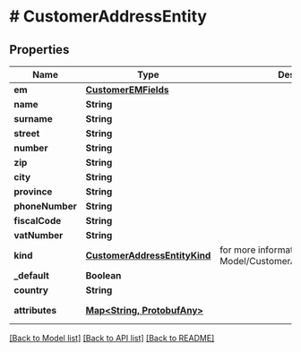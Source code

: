 # # CustomerAddressEntity


## Properties 


Name | Type | Description | Notes
------------ | ------------- | ------------- | -------------
**em**| [**CustomerEMFields**](CustomerEMFields.md) |   | [optional]
**name**| **String** |   | [optional]
**surname**| **String** |   | [optional]
**street**| **String** |   | [optional]
**number**| **String** |   | [optional]
**zip**| **String** |   | [optional]
**city**| **String** |   | [optional]
**province**| **String** |   | [optional]
**phoneNumber**| **String** |   | [optional]
**fiscalCode**| **String** |   | [optional]
**vatNumber**| **String** |   | [optional]
**kind**| [**CustomerAddressEntityKind**](CustomerAddressEntityKind.md) |  for more information please, see Model/CustomerAddressEntityKind.php  | [optional] [default to CustomerAddressEntityKind.SHIPPING]
**_default**| **Boolean** |   | [optional]
**country**| **String** |   | [optional]
**attributes**| [**Map<String, ProtobufAny>**](ProtobufAny.md) |   | [optional] [default to new HashMap<>()]


[[Back to Model list]](../../README.md#models) [[Back to API list]](../../README.md#endpoints) [[Back to README]](../../README.md)

